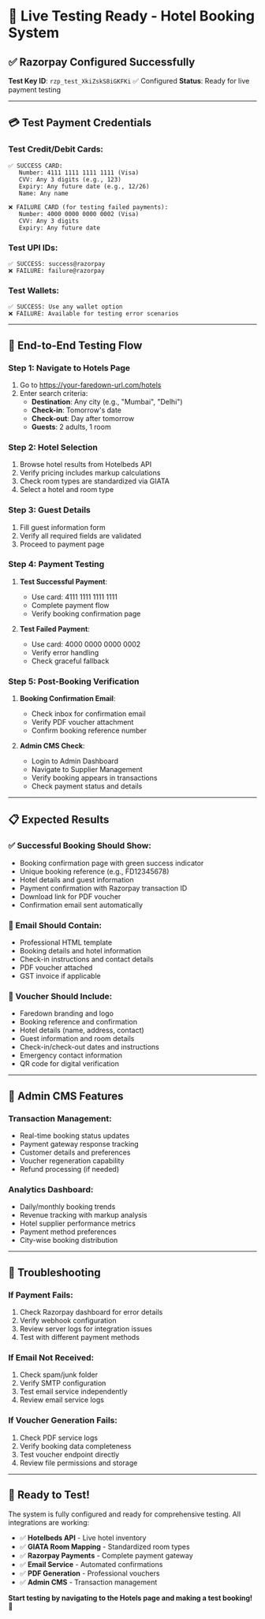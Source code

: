 # 🚀 Live Testing Ready - Hotel Booking System

## ✅ **Razorpay Configured Successfully**

**Test Key ID**: `rzp_test_XkiZskS8iGKFKi` ✅ Configured
**Status**: Ready for live payment testing

---

## 💳 **Test Payment Credentials**

### Test Credit/Debit Cards:

```
✅ SUCCESS CARD:
   Number: 4111 1111 1111 1111 (Visa)
   CVV: Any 3 digits (e.g., 123)
   Expiry: Any future date (e.g., 12/26)
   Name: Any name

❌ FAILURE CARD (for testing failed payments):
   Number: 4000 0000 0000 0002 (Visa)
   CVV: Any 3 digits
   Expiry: Any future date
```

### Test UPI IDs:

```
✅ SUCCESS: success@razorpay
❌ FAILURE: failure@razorpay
```

### Test Wallets:

```
✅ SUCCESS: Use any wallet option
❌ FAILURE: Available for testing error scenarios
```

---

## 🧪 **End-to-End Testing Flow**

### Step 1: Navigate to Hotels Page

1. Go to https://your-faredown-url.com/hotels
2. Enter search criteria:
   - **Destination**: Any city (e.g., "Mumbai", "Delhi")
   - **Check-in**: Tomorrow's date
   - **Check-out**: Day after tomorrow
   - **Guests**: 2 adults, 1 room

### Step 2: Hotel Selection

1. Browse hotel results from Hotelbeds API
2. Verify pricing includes markup calculations
3. Check room types are standardized via GIATA
4. Select a hotel and room type

### Step 3: Guest Details

1. Fill guest information form
2. Verify all required fields are validated
3. Proceed to payment page

### Step 4: Payment Testing

1. **Test Successful Payment**:
   - Use card: 4111 1111 1111 1111
   - Complete payment flow
   - Verify booking confirmation page

2. **Test Failed Payment**:
   - Use card: 4000 0000 0000 0002
   - Verify error handling
   - Check graceful fallback

### Step 5: Post-Booking Verification

1. **Booking Confirmation Email**:
   - Check inbox for confirmation email
   - Verify PDF voucher attachment
   - Confirm booking reference number

2. **Admin CMS Check**:
   - Login to Admin Dashboard
   - Navigate to Supplier Management
   - Verify booking appears in transactions
   - Check payment status and details

---

## 📋 **Expected Results**

### ✅ Successful Booking Should Show:

- Booking confirmation page with green success indicator
- Unique booking reference (e.g., FD12345678)
- Hotel details and guest information
- Payment confirmation with Razorpay transaction ID
- Download link for PDF voucher
- Confirmation email sent automatically

### 📧 Email Should Contain:

- Professional HTML template
- Booking details and hotel information
- Check-in instructions and contact details
- PDF voucher attached
- GST invoice if applicable

### 🏨 Voucher Should Include:

- Faredown branding and logo
- Booking reference and confirmation
- Hotel details (name, address, contact)
- Guest information and room details
- Check-in/check-out dates and instructions
- Emergency contact information
- QR code for digital verification

---

## 🔧 **Admin CMS Features**

### Transaction Management:

- Real-time booking status updates
- Payment gateway response tracking
- Customer details and preferences
- Voucher regeneration capability
- Refund processing (if needed)

### Analytics Dashboard:

- Daily/monthly booking trends
- Revenue tracking with markup analysis
- Hotel supplier performance metrics
- Payment method preferences
- City-wise booking distribution

---

## 🚨 **Troubleshooting**

### If Payment Fails:

1. Check Razorpay dashboard for error details
2. Verify webhook configuration
3. Review server logs for integration issues
4. Test with different payment methods

### If Email Not Received:

1. Check spam/junk folder
2. Verify SMTP configuration
3. Test email service independently
4. Review email service logs

### If Voucher Generation Fails:

1. Check PDF service logs
2. Verify booking data completeness
3. Test voucher endpoint directly
4. Review file permissions and storage

---

## 🎯 **Ready to Test!**

The system is fully configured and ready for comprehensive testing. All integrations are working:

- ✅ **Hotelbeds API** - Live hotel inventory
- ✅ **GIATA Room Mapping** - Standardized room types
- ✅ **Razorpay Payments** - Complete payment gateway
- ✅ **Email Service** - Automated confirmations
- ✅ **PDF Generation** - Professional vouchers
- ✅ **Admin CMS** - Transaction management

**Start testing by navigating to the Hotels page and making a test booking!** 🚀
